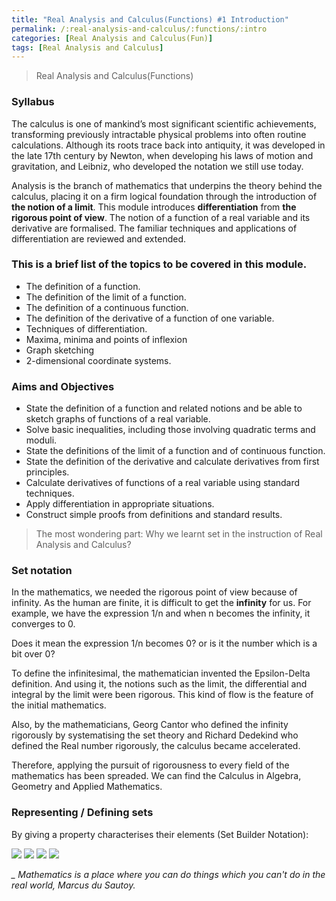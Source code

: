 ```yaml
---
title: "Real Analysis and Calculus(Functions) #1 Introduction"
permalink: /:real-analysis-and-calculus/:functions/:intro
categories: [Real Analysis and Calculus(Fun)]
tags: [Real Analysis and Calculus]
---
```


> Real Analysis and Calculus(Functions)

### Syllabus

The calculus is one of mankind’s most significant scientific achievements,
transforming previously intractable physical problems into often routine calculations. 
Although its roots trace back into antiquity, it was developed in the late 17th century by Newton,
when developing his laws of motion and gravitation, and Leibniz, who developed the notation we still use today. 

Analysis is the branch of mathematics that underpins the theory behind the calculus,
placing it on a firm logical foundation through the introduction of **the notion of a limit**.
This module introduces **differentiation** from **the rigorous point of view**. 
The notion of a function of a real variable and its derivative are formalised.
The familiar techniques and applications of differentiation are reviewed and extended. 

### This is a brief list of the topics to be covered in this module.

- The definition of a function.
- The definition of the limit of a function.
- The definition of a continuous function.
- The definition of the derivative of a function of one variable.
- Techniques of differentiation.
- Maxima, minima and points of inflexion
- Graph sketching
- 2-dimensional coordinate systems.

### Aims and Objectives

- State the definition of a function and related notions and be able to sketch graphs of functions of a real variable.
- Solve basic inequalities, including those involving quadratic terms and moduli.
- State the definitions of the limit of a function and of continuous function.
- State the definition of the derivative and calculate derivatives from first principles.
- Calculate derivatives of functions of a real variable using standard techniques.
- Apply differentiation in appropriate situations.
- Construct simple proofs from definitions and standard results.

> The most wondering part: Why we learnt set in the instruction of Real Analysis and Calculus?

### Set notation

In the mathematics, we needed the rigorous point of view because of infinity.
As the human are finite, it is difficult to get the **infinity** for us. 
For example, we have the expression 1/n and when n becomes the infinity, it converges to 0. 

Does it mean the expression 1/n becomes 0? or is it the number which is a bit over 0? 

To  define the infinitesimal, the mathematician invented the Epsilon-Delta definition.
And using it, the notions such as the limit, the differential and integral by the limit
were been rigorous. This kind of flow is the feature of the initial mathematics.

Also, by the mathematicians, Georg Cantor who defined the infinity rigorously by systematising the set theory 
and Richard Dedekind who defined the Real number rigorously, the calculus became accelerated. 

Therefore, applying the pursuit of rigorousness to every field of the mathematics has been spreaded.
We can find the Calculus in Algebra, Geometry and Applied Mathematics. 

### Representing / Defining sets

By giving a property characterises their elements (Set Builder Notation):

<img src="https://i.imgur.com/FaFLGlZ.jpg">

<img src="https://i.imgur.com/6Ki7V8u.jpg">

<img src="https://i.imgur.com/hwBZTdV.jpg">

<img src="https://i.imgur.com/VgDaGhj.jpg">



*_ Mathematics is a place where you can do things which you can't do in the real world, Marcus du Sautoy.*
